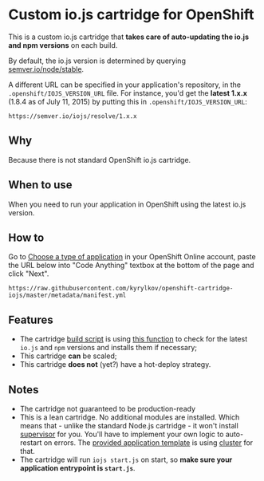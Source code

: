 # Custom io.js cartridge for OpenShift

This is a custom io.js cartridge that **takes care of auto-updating the io.js and npm versions** on each build.

By default, the io.js version is determined by querying [semver.io/node/stable](https://semver.io/node/stable).

A different URL can be specified in your application's repository, in the `.openshift/IOJS_VERSION_URL` file. For instance, you'd get the **latest 1.x.x** (1.8.4 as of July 11, 2015) by putting this in `.openshift/IOJS_VERSION_URL`:

    https://semver.io/iojs/resolve/1.x.x

## Why

Because there is not standard OpenShift io.js cartridge.

## When to use

When you need to run your application in OpenShift using the latest io.js version.

## How to

Go to [Choose a type of application](https://openshift.redhat.com/app/console/application_types) in your OpenShift Online account, paste the URL below into "Code Anything" textbox at the bottom of the page and click "Next".

    https://raw.githubusercontent.com/kyrylkov/openshift-cartridge-iojs/master/metadata/manifest.yml

## Features

- The cartridge [build script](https://github.com/kyrylkov/openshift-cartridge-iojs/blob/master/bin/control#L11) is using [this function](https://github.com/kyrylkov/openshift-cartridge-iojs/blob/master/lib/util#L3) to check for the latest `io.js` and `npm` versions and installs them if necessary;
- This cartridge **can** be scaled;
- This cartridge **does not** (yet?) have a hot-deploy strategy.

## Notes

- The cartridge not guaranteed to be production-ready
- This is a lean cartridge. No additional modules are installed. Which means that - unlike the standard Node.js cartridge - it won't install [supervisor](https://github.com/isaacs/node-supervisor) for you. You'll have to implement your own logic to auto-restart on errors. The [provided application template](https://github.com/icflorescu/openshift-cartridge-nodejs/blob/master/usr/template/start.js) is using [cluster](http://nodejs.org/api/cluster.html) for that.
- The cartridge will run `iojs start.js` on start, so **make sure your application entrypoint is `start.js`**.
